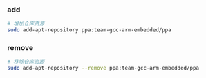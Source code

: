 ### add
``` bash
# 增加仓库资源
sudo add-apt-repository ppa:team-gcc-arm-embedded/ppa
```


### remove
``` bash
# 移除仓库资源
sudo add-apt-repository --remove ppa:team-gcc-arm-embedded/ppa
```
